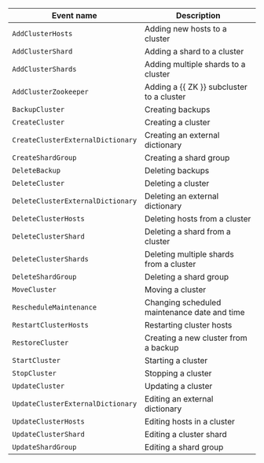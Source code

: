 Event name | Description
--- | ---
`AddClusterHosts` | Adding new hosts to a cluster
`AddClusterShard` | Adding a shard to a cluster
`AddClusterShards` | Adding multiple shards to a cluster
`AddClusterZookeeper` | Adding a {{ ZK }} subcluster to a cluster
`BackupCluster` | Creating backups
`CreateCluster` | Creating a cluster
`CreateClusterExternalDictionary` | Creating an external dictionary
`CreateShardGroup` | Creating a shard group
`DeleteBackup` | Deleting backups
`DeleteCluster` | Deleting a cluster
`DeleteClusterExternalDictionary` | Deleting an external dictionary
`DeleteClusterHosts` | Deleting hosts from a cluster
`DeleteClusterShard` | Deleting a shard from a cluster
`DeleteClusterShards` | Deleting multiple shards from a cluster
`DeleteShardGroup` | Deleting a shard group
`MoveCluster` | Moving a cluster
`RescheduleMaintenance` | Changing scheduled maintenance date and time
`RestartClusterHosts` | Restarting cluster hosts
`RestoreCluster` | Creating a new cluster from a backup
`StartCluster` | Starting a cluster
`StopCluster` | Stopping a cluster
`UpdateCluster` | Updating a cluster
`UpdateClusterExternalDictionary` | Editing an external dictionary
`UpdateClusterHosts` | Editing hosts in a cluster
`UpdateClusterShard` | Editing a cluster shard
`UpdateShardGroup` | Editing a shard group